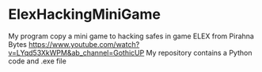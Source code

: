 # ElexHackingMiniGame
My program copy a mini game to hacking safes in game ELEX from Pirahna Bytes
https://www.youtube.com/watch?v=LYqd53XkWPM&ab_channel=GothicUP
My repository contains a Python code and .exe file
